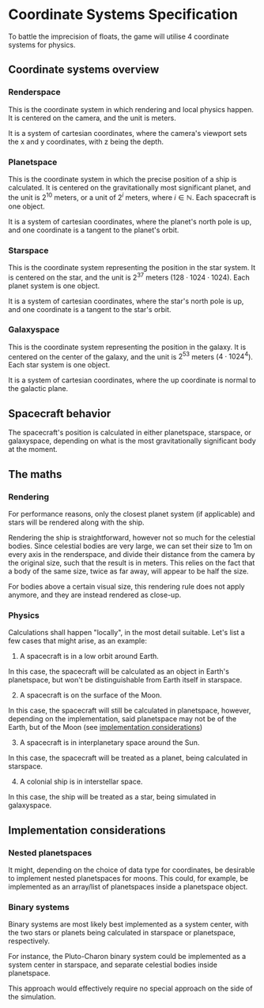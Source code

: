 # Coordinate Systems Specification
To battle the imprecision of floats, the game will utilise 4 coordinate systems for physics.

## Coordinate systems overview
### Renderspace
This is the coordinate system in which rendering and local physics happen. It is centered on the camera, and the unit is meters.

It is a system of cartesian coordinates, where the camera's viewport sets the x and y coordinates, with z being the depth.

### Planetspace
This is the coordinate system in which the precise position of a ship is calculated. It is centered on the gravitationally most significant planet, and the unit is $2^{10}$ meters, or a unit of $2^i$ meters, where $i \in \mathbb{N}$. Each spacecraft is one object.

It is a system of cartesian coordinates, where the planet's north pole is up, and one coordinate is a tangent to the planet's orbit.

### Starspace
This is the coordinate system representing the position in the star system. It is centered on the star, and the unit is $2^{37}$ meters ($128\cdot1024\cdot1024$). Each planet system is one object.

It is a system of cartesian coordinates, where the star's north pole is up, and one coordinate is a tangent to the star's orbit.

### Galaxyspace
This is the coordinate system representing the position in the galaxy. It is centered on the center of the galaxy, and the unit is $2^{53}$ meters ($4\cdot1024^4$). Each star system is one object.

It is a system of cartesian coordinates, where the up coordinate is normal to the galactic plane.

## Spacecraft behavior
The spacecraft's position is calculated in either planetspace, starspace, or galaxyspace, depending on what is the most gravitationally significant body at the moment.

## The maths
### Rendering
For performance reasons, only the closest planet system (if applicable) and stars will be rendered along with the ship.

Rendering the ship is straightforward, however not so much for the celestial bodies. Since celestial bodies are very large, we can set their size to 1m on every axis in the renderspace, and divide their distance from the camera by the original size, such that the result is in meters. This relies on the fact that a body of the same size, twice as far away, will appear to be half the size.

For bodies above a certain visual size, this rendering rule does not apply anymore, and they are instead rendered as close-up.

### Physics
Calculations shall happen "locally", in the most detail suitable. Let's list a few cases that might arise, as an example:

1. A spacecraft is in a low orbit around Earth.

In this case, the spacecraft will be calculated as an object in Earth's planetspace, but won't be distinguishable from Earth itself in starspace.

2. A spacecraft is on the surface of the Moon.

In this case, the spacecraft will still be calculated in planetspace, however, depending on the implementation, said planetspace may not be of the Earth, but of the Moon (see [implementation considerations](#implementation-considerations))

3. A spacecraft is in interplanetary space around the Sun.

In this case, the spacecraft will be treated as a planet, being calculated in starspace.

4. A colonial ship is in interstellar space.

In this case, the ship will be treated as a star, being simulated in galaxyspace.

## Implementation considerations
### Nested planetspaces
It might, depending on the choice of data type for coordinates, be desirable to implement nested planetspaces for moons. This could, for example, be implemented as an array/list of planetspaces inside a planetspace object.

### Binary systems
Binary systems are most likely best implemented as a system center, with the two stars or planets being calculated in starspace or planetspace, respectively.

For instance, the Pluto-Charon binary system could be implemented as a system center in starspace, and separate celestial bodies inside planetspace.

This approach would effectively require no special approach on the side of the simulation.